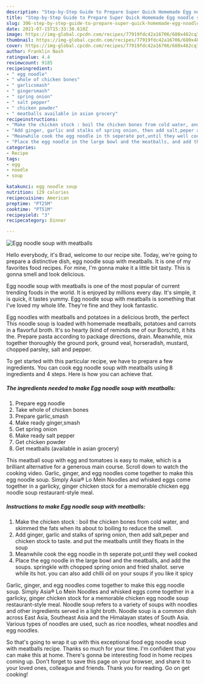 ```yaml
---
description: "Step-by-Step Guide to Prepare Super Quick Homemade Egg noodle soup with meatballs"
title: "Step-by-Step Guide to Prepare Super Quick Homemade Egg noodle soup with meatballs"
slug: 306-step-by-step-guide-to-prepare-super-quick-homemade-egg-noodle-soup-with-meatballs
date: 2021-07-15T15:33:38.610Z
image: https://img-global.cpcdn.com/recipes/77919fdc42a16706/680x482cq70/egg-noodle-soup-with-meatballs-recipe-main-photo.jpg
thumbnail: https://img-global.cpcdn.com/recipes/77919fdc42a16706/680x482cq70/egg-noodle-soup-with-meatballs-recipe-main-photo.jpg
cover: https://img-global.cpcdn.com/recipes/77919fdc42a16706/680x482cq70/egg-noodle-soup-with-meatballs-recipe-main-photo.jpg
author: Franklin Nash
ratingvalue: 4.4
reviewcount: 9185
recipeingredient:
- " egg noodle"
- " whole of chicken bones"
- " garlicsmash"
- " gingersmash"
- " spring onion"
- " salt pepper"
- " chicken powder"
- " meatballs available in asian grocery"
recipeinstructions:
- "Make the chicken stock : boil the chicken bones from cold water, and skimmed the fats when its about to boiling to reduce the smell."
- "Add ginger, garlic and stalks of spring onion, then add salt,peper and chicken stock to taste. and put the meatballs untill they floats in the soup"
- "Meanwhile cook the egg noodle in th seperate pot,until they well cooked"
- "Place the egg noodle in the large bowl and the meatballs, and add the soups. springkle with chopped spring onion and fried shallot. serve while its hot. you can also add chilli oil on your soups if you like it spicy"
categories:
- Recipe
tags:
- egg
- noodle
- soup

katakunci: egg noodle soup 
nutrition: 129 calories
recipecuisine: American
preptime: "PT25M"
cooktime: "PT51M"
recipeyield: "3"
recipecategory: Dinner

---
```



![Egg noodle soup with meatballs](https://img-global.cpcdn.com/recipes/77919fdc42a16706/680x482cq70/egg-noodle-soup-with-meatballs-recipe-main-photo.jpg)

Hello everybody, it's Brad, welcome to our recipe site. Today, we're going to prepare a distinctive dish, egg noodle soup with meatballs. It is one of my favorites food recipes. For mine, I'm gonna make it a little bit tasty. This is gonna smell and look delicious.

Egg noodle soup with meatballs is one of the most popular of current trending foods in the world. It is enjoyed by millions every day. It's simple, it is quick, it tastes yummy. Egg noodle soup with meatballs is something that I've loved my whole life. They're fine and they look fantastic.

Egg noodles with meatballs and potatoes in a delicious broth, the perfect This noodle soup is loaded with homemade meatballs, potatoes and carrots in a flavorful broth. It&#39;s so hearty (kind of reminds me of our Borscht), it hits the. Prepare pasta according to package directions, drain. Meanwhile, mix together thoroughly the ground pork, ground veal, horseradish, mustard, chopped parsley, salt and pepper.


To get started with this particular recipe, we have to prepare a few ingredients. You can cook egg noodle soup with meatballs using 8 ingredients and 4 steps. Here is how you can achieve that.

<!--inarticleads1-->

##### The ingredients needed to make Egg noodle soup with meatballs:

1. Prepare  egg noodle
1. Take  whole of chicken bones
1. Prepare  garlic,smash
1. Make ready  ginger,smash
1. Get  spring onion
1. Make ready  salt pepper
1. Get  chicken powder
1. Get  meatballs (available in asian grocery)


This meatball soup with egg and tomatoes is easy to make, which is a brilliant alternative for a generous main course. Scroll down to watch the cooking video. Garlic, ginger, and egg noodles come together to make this egg noodle soup. Simply Asia® Lo Mein Noodles and whisked eggs come together in a garlicky, ginger chicken stock for a memorable chicken egg noodle soup restaurant-style meal. 

<!--inarticleads2-->

##### Instructions to make Egg noodle soup with meatballs:

1. Make the chicken stock : boil the chicken bones from cold water, and skimmed the fats when its about to boiling to reduce the smell.
1. Add ginger, garlic and stalks of spring onion, then add salt,peper and chicken stock to taste. and put the meatballs untill they floats in the soup
1. Meanwhile cook the egg noodle in th seperate pot,until they well cooked
1. Place the egg noodle in the large bowl and the meatballs, and add the soups. springkle with chopped spring onion and fried shallot. serve while its hot. you can also add chilli oil on your soups if you like it spicy


Garlic, ginger, and egg noodles come together to make this egg noodle soup. Simply Asia® Lo Mein Noodles and whisked eggs come together in a garlicky, ginger chicken stock for a memorable chicken egg noodle soup restaurant-style meal. Noodle soup refers to a variety of soups with noodles and other ingredients served in a light broth. Noodle soup is a common dish across East Asia, Southeast Asia and the Himalayan states of South Asia. Various types of noodles are used, such as rice noodles, wheat noodles and egg noodles. 

So that's going to wrap it up with this exceptional food egg noodle soup with meatballs recipe. Thanks so much for your time. I'm confident that you can make this at home. There's gonna be interesting food in home recipes coming up. Don't forget to save this page on your browser, and share it to your loved ones, colleague and friends. Thank you for reading. Go on get cooking!
